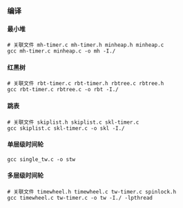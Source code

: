 

### 编译

#### 最小堆

```shell
# 关联文件 mh-timer.c mh-timer.h minheap.h minheap.c
gcc mh-timer.c minheap.c -o mh -I./
```

#### 红黑树

```shell
# 关联文件 rbt-timer.c rbt-timer.h rbtree.c rbtree.h
gcc rbt-timer.c rbtree.c -o rbt -I./
```

#### 跳表

```shell
# 关联文件 skiplist.h skiplist.c skl-timer.c
gcc skiplist.c skl-timer.c -o skl -I./
```

#### 单层级时间轮

```shell
gcc single_tw.c -o stw
```

#### 多层级时间轮

```shell
# 关联文件 timewheel.h timewheel.c tw-timer.c spinlock.h
gcc timewheel.c tw-timer.c -o tw -I./ -lpthread
```

